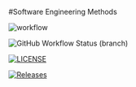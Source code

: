 #Software Engineering Methods

![workflow](https://github.com/cormack15/sem/actions/workflows/main.yml/badge.svg)

![GitHub Workflow Status (branch)](https://img.shields.io/github/actions/workflow/status/cormack15/sem/main.yml?branch=develop)

[![LICENSE](https://img.shields.io/github/license/cormack15/sem.svg?style=flat-square)](https://github.com/cormack15/sem/blob/master/LICENSE)

[![Releases](https://img.shields.io/github/release/cormack15/sem/all.svg?style=flat-square)](https://github.com/cormack15/sem/releases)

